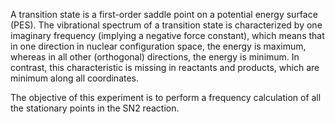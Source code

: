 A transition state is a first-order saddle point on a potential energy surface (PES). The vibrational spectrum of a transition state is characterized by one imaginary frequency (implying a negative force constant), which means that in one direction in nuclear configuration space, the energy is maximum, whereas in all other (orthogonal) directions, the energy is minimum. In contrast, this characteristic is missing in reactants and products, which are minimum along all coordinates.

The objective of this experiment is to perform a frequency calculation of all the stationary points in the SN2 reaction.
